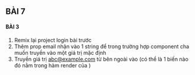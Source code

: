 ## BÀI 7
#### BÀI 3 
1) Remix lại project login bài trước
2) Thêm prop email nhận vào 1 string để trong trường hợp component cha muốn truyền vào một giá trị mặc định
3) Truyền giá trị abc@example.com từ bên ngoài vào <LoginForm> (có thể là 1 biến nào đó nằm trong hàm render của <App>)